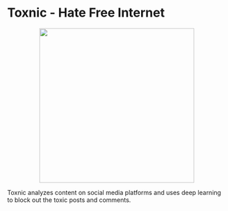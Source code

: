 # Toxnic - Hate Free Internet


<p align="center" style="margin-top: 12px; margin-bottom: 12px;">
<img src="https://faizanahmad.tech/toxnic/img/logo-tight.png" width="356">
</p>



Toxnic analyzes content on social media platforms and uses deep learning to block out the toxic posts and comments.